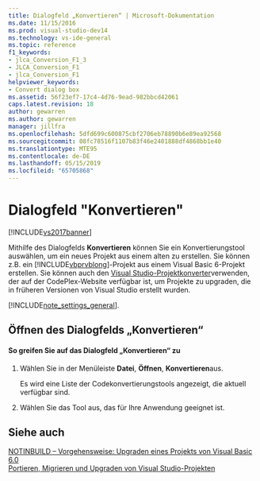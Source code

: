 ```yaml
---
title: Dialogfeld „Konvertieren“ | Microsoft-Dokumentation
ms.date: 11/15/2016
ms.prod: visual-studio-dev14
ms.technology: vs-ide-general
ms.topic: reference
f1_keywords:
- jlca_Conversion_F1_3
- JLCA_Conversion_F1
- jlca_Conversion_F1
helpviewer_keywords:
- Convert dialog box
ms.assetid: 56f23ef7-17c4-4d76-9ead-982bbcd42061
caps.latest.revision: 18
author: gewarren
ms.author: gewarren
manager: jillfra
ms.openlocfilehash: 5dfd699c600875cbf2706eb78890b6e89ea92568
ms.sourcegitcommit: 08fc78516f1107b83f46e2401888df4868bb1e40
ms.translationtype: MTE95
ms.contentlocale: de-DE
ms.lasthandoff: 05/15/2019
ms.locfileid: "65705868"
---
```

# <a name="convert-dialog-box"></a>Dialogfeld "Konvertieren"
[!INCLUDE[vs2017banner](../../includes/vs2017banner.md)]

Mithilfe des Dialogfelds **Konvertieren** können Sie ein Konvertierungstool auswählen, um ein neues Projekt aus einem alten zu erstellen. Sie können z.B. ein [!INCLUDE[vbprvblong](../../includes/vbprvblong-md.md)]-Projekt aus einem Visual Basic 6-Projekt erstellen. Sie können auch den [Visual Studio-Projektkonverter](http://go.microsoft.com/fwlink/?LinkID=246465)verwenden, der auf der CodePlex-Website verfügbar ist, um Projekte zu upgraden, die in früheren Versionen von Visual Studio erstellt wurden.  
  
 [!INCLUDE[note_settings_general](../../includes/note-settings-general-md.md)].  
  
## <a name="opening-the-convert-dialog-box"></a>Öffnen des Dialogfelds „Konvertieren“  
  
#### <a name="to-access-the-convert-dialog-box"></a>So greifen Sie auf das Dialogfeld „Konvertieren“ zu  
  
1. Wählen Sie in der Menüleiste **Datei**, **Öffnen**, **Konvertieren**aus.  
  
     Es wird eine Liste der Codekonvertierungstools angezeigt, die aktuell verfügbar sind.  
  
2. Wählen Sie das Tool aus, das für Ihre Anwendung geeignet ist.  
  
## <a name="see-also"></a>Siehe auch  
 [NOTINBUILD – Vorgehensweise: Upgraden eines Projekts von Visual Basic 6.0](https://msdn.microsoft.com/c0421e57-5bba-422e-934d-ec42ab9f2af9)   
 [Portieren, Migrieren und Upgraden von Visual Studio-Projekten](../../porting/porting-migrating-and-upgrading-visual-studio-projects.md)
